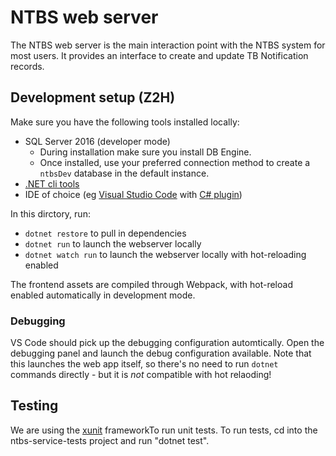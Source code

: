 # NTBS web server
The NTBS web server is the main interaction point with the NTBS system for most users. It provides an interface to create and update TB Notification records.

## Development setup (Z2H)
Make sure you have the following tools installed locally:
  * SQL Server 2016 (developer mode)
    * During installation make sure you install DB Engine.
    * Once installed, use your preferred connection method to create a `ntbsDev` database in the default instance.
  * [.NET cli tools](https://dotnet.microsoft.com/download)
  * IDE of choice (eg [Visual Studio Code](https://code.visualstudio.com/download) with [C# plugin](https://marketplace.visualstudio.com/items?itemName=ms-vscode.csharp))

In this dirctory, run:
- `dotnet restore` to pull in dependencies
- `dotnet run` to launch the webserver locally
- `dotnet watch run` to launch the webserver locally with hot-reloading enabled

The frontend assets are compiled through Webpack, with hot-reload enabled automatically in development mode.

### Debugging
VS Code should pick up the debugging configuration automtically. Open the debugging panel and launch the debug configuration available. Note that this launches the web app itself, so there's no need to run `dotnet` commands directly - but it is *not* compatible with hot relaoding!

## Testing
We are using the [xunit](https://xunit.net/) frameworkTo run unit tests. To run tests, cd into the ntbs-service-tests project and run "dotnet test".
